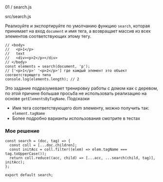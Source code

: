 01 / search.js

src/search.js

Реализуйте и экспортируйте по умолчанию функцию `search`, которая принимает на вход `document` и имя тега, а возвращает массив из всех элементов соответствующих этому тегу.

```
// <body>
//   <p>1</p>
//   text
//   <div><p>2</p></div>
// </body>
const elements = search(document, 'p');
// ['<p>1</p>' '<p>2</p>'] где каждый элемент это объект соответствующего типа
console.log(elements.length); // 2
```

Это задание подразумевает тренировку работы с домом как с деревом, по этой причине большая просьба не использовать реализацию на основе `getElementsByTagName`.
Подсказки

* Имя тега соответствующего dom элементу, можно получить так: `element.tagName`
* Более подробно варианты использования смотрите в тестах

### Мое решение
```
const search = (doc, tag) => {
  const coll = [...doc.children];
  const initAcc = coll.filter((elem) => elem.tagName === tag.toUpperCase());
  return coll.reduce((acc, child) => [...acc, ...search(child, tag)], initAcc);
};

export default search;
```
